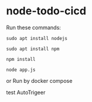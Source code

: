 # node-todo-cicd

Run these commands:


`sudo apt install nodejs`


`sudo apt install npm`


`npm install`

`node app.js`

or Run by docker compose

test
AutoTrigeer


